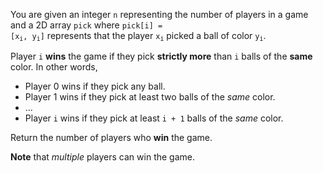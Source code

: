 You are given an integer `n` representing the number of players in a game and a 2D array `pick` where <code>pick[i] = [x<sub>i</sub>, y<sub>i</sub>]</code> represents that the player <code>x<sub>i</sub></code> picked a ball of color <code>y<sub>i</sub></code>.

Player `i` **wins** the game if they pick **strictly more** than `i` balls of the **same** color. In other words,

- Player 0 wins if they pick any ball.
- Player 1 wins if they pick at least two balls of the *same* color.
- ...
- Player `i` wins if they pick at least `i + 1` balls of the *same* color.

Return the number of players who **win** the game.

**Note** that *multiple* players can win the game.